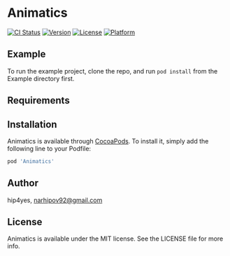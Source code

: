 # Animatics

[![CI Status](http://img.shields.io/travis/hip4yes/Animatics.svg?style=flat)](https://travis-ci.org/hip4yes/Animatics)
[![Version](https://img.shields.io/cocoapods/v/Animatics.svg?style=flat)](http://cocoapods.org/pods/Animatics)
[![License](https://img.shields.io/cocoapods/l/Animatics.svg?style=flat)](http://cocoapods.org/pods/Animatics)
[![Platform](https://img.shields.io/cocoapods/p/Animatics.svg?style=flat)](http://cocoapods.org/pods/Animatics)

## Example

To run the example project, clone the repo, and run `pod install` from the Example directory first.

## Requirements

## Installation

Animatics is available through [CocoaPods](http://cocoapods.org). To install
it, simply add the following line to your Podfile:

```ruby
pod 'Animatics'
```

## Author

hip4yes, narhipov92@gmail.com

## License

Animatics is available under the MIT license. See the LICENSE file for more info.
